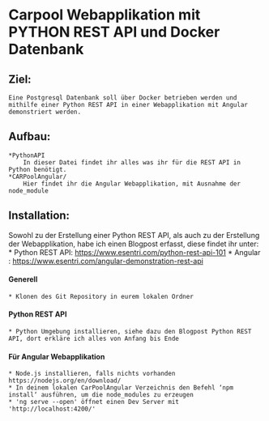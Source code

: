 # Carpool Webapplikation mit PYTHON REST API und Docker Datenbank


## Ziel:
    Eine Postgresql Datenbank soll über Docker betrieben werden und mithilfe einer Python REST API in einer Webapplikation mit Angular demonstriert werden.

## Aufbau:

    *PythonAPI
        In dieser Datei findet ihr alles was ihr für die REST API in Python benötigt.
    *CARPoolAngular/
        Hier findet ihr die Angular Webapplikation, mit Ausnahme der node_module

## Installation:

 Sowohl zu der Erstellung einer Python REST API, als auch zu der Erstellung der Webapplikation, habe ich einen Blogpost erfasst, diese findet ihr unter:
    * Python REST API: https://www.esentri.com/python-rest-api-101
    * Angular : https://www.esentri.com/angular-demonstration-rest-api
#### Generell
    * Klonen des Git Repository in eurem lokalen Ordner
#### Python REST API
    * Python Umgebung installieren, siehe dazu den Blogpost Python REST API, dort erkläre ich alles von Anfang bis Ende
####  Für Angular Webapplikation
    * Node.js installieren, falls nichts vorhanden https://nodejs.org/en/download/
    * In deinem lokalen CarPoolAngular Verzeichnis den Befehl ‘npm install‘ ausführen, um die node_modules zu erzeugen
    * 'ng serve --open' öffnet einen Dev Server mit 'http://localhost:4200/'
    



